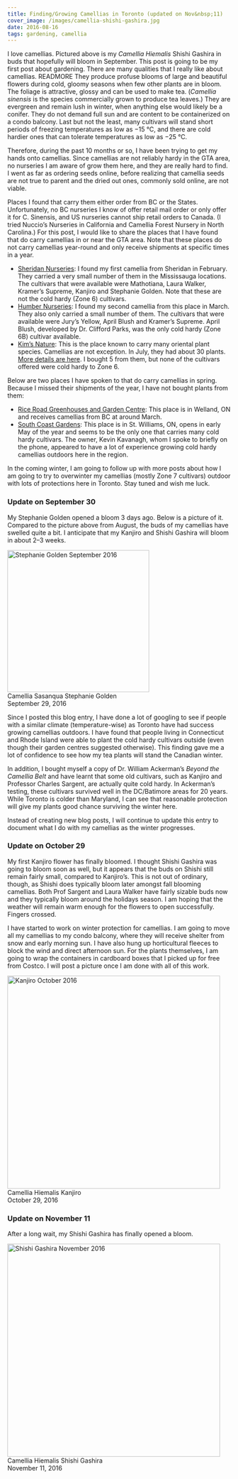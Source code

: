 ```yaml
---
title: Finding/Growing Camellias in Toronto (updated on Nov&nbsp;11)
cover_image: /images/camellia-shishi-gashira.jpg
date: 2016-08-16
tags: gardening, camellia
---
```

I love camellias. Pictured above is my *Camellia Hiemalis* Shishi Gashira in buds that hopefully
will bloom in September. This post is going to be my first post about gardening. There are many
qualities that I really like about camellias. READMORE They produce profuse blooms of large and
beautiful flowers during cold, gloomy seasons when few other plants are in bloom. The foliage is
attractive, glossy and can be used to make tea. (*Camellia sinensis* is the species commercially
grown to produce tea leaves.) They are evergreen and remain lush in winter, when anything else would
likely be a conifer. They do not demand full sun and are content to be containerized on a condo
balcony. Last but not the least, many cultivars will stand short periods of freezing temperatures as
low as −15 °C, and there are cold hardier ones that can tolerate temperatures as low as −25 °C.

Therefore, during the past 10 months or so, I have been trying to get my hands onto camellias. Since
camellias are not reliably hardy in the GTA area, no nurseries I am aware of grow them here, and
they are really hard to find. I went as far as ordering seeds online, before realizing that camellia
seeds are not true to parent and the dried out ones, commonly sold online, are not viable.

Places I found that carry them either order from BC or the States. Unfortunately, no BC nurseries I
know of offer retail mail order or only offer it for C. Sinensis, and US nurseries cannot ship
retail orders to Canada. (I tried Nuccio’s Nurseries in California and Camellia Forest Nursery in
North Carolina.) For this post, I would like to share the places that I have found that do carry
camellias in or near the GTA area. Note that these places do not carry camellias year-round and only
receive shipments at specific times in a year.

* [Sheridan Nurseries](http://www.sheridannurseries.com/): I found my first camellia from Sheridan
  in February. They carried a very small number of them in the Mississauga locations. The cultivars
  that were available were Mathotiana, Laura Walker, Kramer’s Supreme, Kanjiro and Stephanie Golden.
  Note that these are not the cold hardy (Zone 6) cultivars.
* [Humber Nurseries](https://www.gardencentre.com/): I found my second camellia from this place in
  March. They also only carried a small number of them. The cultivars that were available were
  Jury’s Yellow, April Blush and Kramer’s Supreme. April Blush, developed by Dr. Clifford Parks, was
  the only cold hardy (Zone 6B) cultivar available.
* [Kim’s Nature](http://kimsnature.ca/): This is the place known to carry many oriental plant
  species. Camellias are not exception. In July, they had about 30 plants. [More details are
  here](https://www.facebook.com/648959355176314/photos/a.648963351842581.1073741827.648959355176314/1148928105179434/?type=3).
  I bought 5 from them, but none of the cultivars offered were cold hardy to Zone 6.

Below are two places I have spoken to that do carry camellias in spring. Because I missed their
shipments of the year, I have not bought plants from them:

* [Rice Road Greenhouses and Garden Centre](http://www.millionplants.com/): This place is in
  Welland, ON and receives camellias from BC at around March.
* [South Coast Gardens](http://southcoastgardens.ca/): This place is in St. Williams, ON, opens in
  early May of the year and seems to be the only one that carries many cold hardy cultivars. The
  owner, Kevin Kavanagh, whom I spoke to briefly on the phone, appeared to have a lot of experience
  growing cold hardy camellias outdoors here in the region.

In the coming winter, I am going to follow up with more posts about how I am going to try to
overwinter my camellias (mostly Zone 7 cultivars) outdoor with lots of protections here in Toronto.
Stay tuned and wish me luck.

### Update on September 30

My Stephanie Golden opened a bloom 3 days ago. Below is a picture of it. Compared to the picture
above from August, the buds of my camellias have swelled quite a bit. I anticipate that my Kanjiro
and Shishi Gashira will bloom in about 2–3 weeks.

<p class="text-center">
  <img src="/images/2016-sept-stephanie-golden.jpg" alt="Stephanie Golden September 2016"
    style="width: 320px;" /><br />
  Camellia Sasanqua Stephanie Golden<br />
  September 29, 2016
</p>

Since I posted this blog entry, I have done a lot of googling to see if people with a similar
climate (temperature-wise) as Toronto have had success growing camellias outdoors. I have found that
people living in Connecticut and Rhode Island were able to plant the cold hardy cultivars outside
(even though their garden centres suggested otherwise). This finding gave me a lot of confidence to
see how my tea plants will stand the Canadian winter.

In addition, I bought myself a copy of Dr. William Ackerman’s _Beyond the Camellia Belt_ and have
learnt that some old cultivars, such as Kanjiro and Professor Charles Sargent, are actually quite
cold hardy. In Ackerman’s testing, these cultivars survived well in the DC/Batimore areas for 20
years. While Toronto is colder than Maryland, I can see that reasonable protection will give my
plants good chance surviving the winter here.

Instead of creating new blog posts, I will continue to update this entry to document what I do with
my camellias as the winter progresses.

### Update on October 29

My first Kanjiro flower has finally bloomed. I thought Shishi Gashira was going to bloom soon as
well, but it appears that the buds on Shishi still remain fairly small, compared to Kanjiro’s. This
is not out of ordinary, though, as Shishi does typically bloom later amongst fall blooming
camellias. Both Prof Sargent and Laura Walker have fairly sizable buds now and they typically bloom
around the holidays season. I am hoping that the weather will remain warm enough for the flowers to
open successfully. Fingers crossed.

I have started to work on winter protection for camellias. I am going to move all my camellias to my
condo balcony, where they will receive shelter from snow and early morning sun. I have also hung up
horticultural fleeces to block the wind and direct afternoon sun. For the plants themselves, I am
going to wrap the containers in cardboard boxes that I picked up for free from Costco. I will post a
picture once I am done with all of this work.

<p class="text-center">
  <img src="/images/2016-oct-kanjiro.jpg" alt="Kanjiro October 2016"
    style="width: 480px;" /><br />
  Camellia Hiemalis Kanjiro<br />
  October 29, 2016
</p>

### Update on November 11

After a long wait, my Shishi Gashira has finally opened a bloom.

<p class="text-center">
  <img src="/images/2016-nov-shishi-gashira.jpg" alt="Shishi Gashira November 2016"
    style="width: 480px;" /><br />
  Camellia Hiemalis Shishi Gashira<br />
  November 11, 2016
</p>
